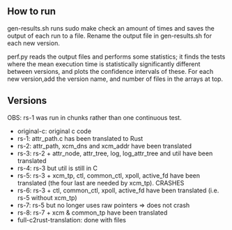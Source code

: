 ## How to run

gen-results.sh runs sudo make check an amount of times and saves the output of each run to a file. Rename the output file in gen-results.sh for each new version.

perf.py reads the output files and performs some statistics; it finds the tests where the mean execution time is statistically significantly different between versions, and plots the confidence intervals of these. For each new version,add the version name, and number of files in the arrays at top.

## Versions

OBS: rs-1 was run in chunks rather than one continuous test.

- original-c: original c code
- rs-1: attr_path.c has been translated to Rust
- rs-2: attr_path, xcm_dns and xcm_addr have been translated
- rs-3: rs-2 + attr_node, attr_tree, log, log_attr_tree and util have been translated
- rs-4: rs-3 but util is still in C
- rs-5: rs-3 + xcm_tp, ctl, common_ctl, xpoll, active_fd have been translated (the four last are needed by xcm_tp). CRASHES
- rs-6: rs-3 + ctl, common_ctl, xpoll, active_fd have been translated (i.e. rs-5 without xcm_tp)
- rs-7: rs-5 but no longer uses raw pointers => does not crash
- rs-8: rs-7 + xcm & common_tp have been translated
- full-c2rust-translation: done with files